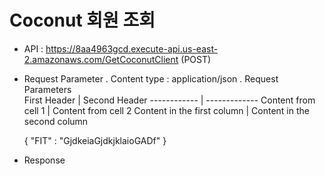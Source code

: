 # Coconut 회원 조회

- API : https://8aa4963gcd.execute-api.us-east-2.amazonaws.com/GetCoconutClient (POST)

- Request Parameter
  . Content type : application/json
  . Request Parameters  
First Header | Second Header
------------ | -------------
Content from cell 1 | Content from cell 2
Content in the first column | Content in the second column

    {
        "FIT" : "GjdkeiaGjdkjklaioGADf"
    }

- Response
